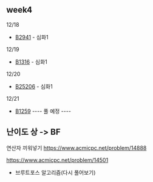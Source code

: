 ## week4

12/18
- [B2941](B2941.java) - 심화1

12/19
- [B1316](B1316.java) - 심화1

12/20
- [B25206](B25206.java) - 심화1

12/21
- [B1259](B1259.java)
  ---- 풀 예정 ----
## 난이도 상 -> BF

연산자 끼워넣기
https://www.acmicpc.net/problem/14888


https://www.acmicpc.net/problem/14501
- 브루트포스 알고리즘(다시 풀어보기)